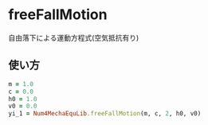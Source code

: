 freeFallMotion
==============
自由落下による運動方程式(空気抵抗有り)

## 使い方

```ruby
m = 1.0
c = 0.0
h0 = 1.0
v0 = 0.0
yi_1 = Num4MechaEquLib.freeFallMotion(m, c, 2, h0, v0)
```

